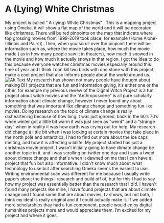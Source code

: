 # A (Lying) White Christmas 
My project is called “ A (lying) White Christmas” . This is a mapping project using Omeka, it will show a flat map of the world and it will be decorated like christmas. There will be red pinpoints on the map that indicate where top grossing movies from 1999-2019 took place, for example (Home Alone- (Illinois and Pairs)). Then, when you scroll over the pinpoint there will be information such as, where the movie takes place, how much the movie made ( as in how many people saw it in theaters), how much it snowed in the movie and how much it actually snows in that region. I got the idea to do this because everyone watches christmas movies especially around this time of year and I think I can kill two birds with one stone with this project, make a cool project that also informs people about the world around us. 
![Alt Text](https://laurynloves.github.io/laurynloves/images/HomeAlone.jpg)
My research has shown not many people have thought about making DH projects that are fun and information giving, it’s either one or the other, for example my previous review of the Digital WItch Project is a fun project about witch movies and the “Anthroposcene” is all pure scholarly information about climate change, however I never found any about something that was important like climate change and something fun like movies. Doing research on the topic of climate change is really disheartening because of how long it was just ignored, back in the 60’s 70’s when winter got a little bit warm it was just seen as “weird” and a “strange day” when in reality it was how earth was crying out for help. My research did change a little bit when i was looking at certain movies that take place in the north pole and antarctica, I had to find out more about the ice caps melting, and how it is affecting wildlife. 
My project started has just a christmas movie project, I wasn't initially going to have climate change be another topic in it, and i was scrolling on twitter one day and i saw a tweet about climate change and that's when it dawned on me that I can have a project that fun but also informative. I didn't know much about what technology to use but after searching Omeka seems the easiest to use. Writing environmental scan was different for me because I usually write papers about the things I research and build off of, but for this I had to say how my project was essentially better than the research that I did. 
I haven't found many projects like mine, I have found projects that are about climate change and I found some that are about movies, tv shows, but not both, I think my ideal is really original and if I could actually make it. If we added more scholarships thay had a fun component, people would enjoy digital humanities projects more and would appreciate them. I’m excited for my project and where it goes. 

